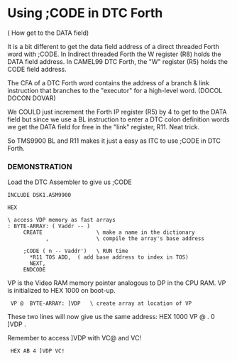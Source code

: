 #  Using ;CODE in DTC Forth
 ( How get to the DATA field)

It is a bit different to get the data field address of a direct threaded
Forth word with ;CODE. In Indirect threaded Forth the W register (R8) holds the DATA field address. In CAMEL99 DTC Forth, the "W" register (R5) holds the CODE field address. 

The CFA of a DTC Forth word contains the address of a branch & link
instruction that branches to the "executor" for a high-level word.
(DOCOL DOCON DOVAR)

We COULD just increment the Forth IP register (R5) by 4 to get to the DATA field but since we use a BL instruction to enter a DTC colon definition  words we get the DATA field for free in the "link" register, R11. 
Neat trick.

So TMS9900 BL and R11 makes it just a easy as ITC to use ;CODE in DTC Forth.

### DEMONSTRATION
Load the DTC Assembler to give us ;CODE

```
INCLUDE DSK1.ASM9900

HEX

\ access VDP memory as fast arrays
: BYTE-ARRAY: ( Vaddr -- )
     CREATE                 \ make a name in the dictionary
            ,               \ compile the array's base address

     ;CODE ( n -- Vaddr')   \ RUN time
       *R11 TOS ADD,  ( add base address to index in TOS)
       NEXT,
     ENDCODE
```

VP is the Video RAM memory pointer analogous to DP in the CPU RAM. 
VP is initialized to HEX 1000 on boot-up.

     VP @  BYTE-ARRAY: ]VDP   \ create array at location of VP

These two lines will now give us the same address: HEX 1000
     VP @  .
     0 ]VDP .

Remember to access ]VDP with VC@  and VC!

     HEX AB 4 ]VDP VC!
